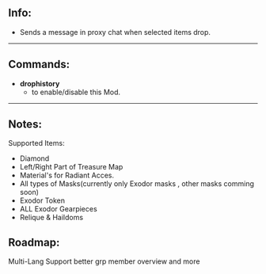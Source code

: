 ## Info:

- Sends a message in proxy chat when selected items drop.
---

## Commands:

- **drophistory**
  - to enable/disable this Mod.

---

## Notes:

Supported Items:

- Diamond
- Left/Right Part of Treasure Map
- Material's for Radiant Acces.
- All types of Masks(currently only Exodor masks , other masks comming soon)
- Exodor Token
- ALL Exodor Gearpieces
- Relique & Haildoms

## Roadmap:
Multi-Lang Support
better grp member overview
and more

